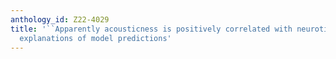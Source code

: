 ```yaml
---
anthology_id: Z22-4029
title: '``Apparently acousticness is positively correlated with neuroticism": Conversational
  explanations of model predictions'
---
```

